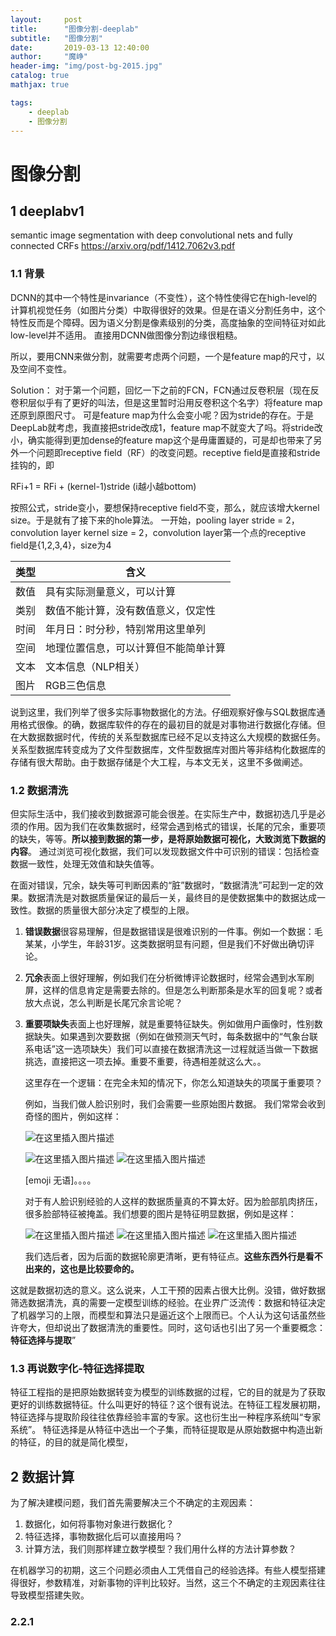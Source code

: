 ```yaml
---
layout:     post
title:      "图像分割-deeplab"
subtitle:   "图像分割"
date:       2019-03-13 12:40:00
author:     "魔峥"
header-img: "img/post-bg-2015.jpg"
catalog: true
mathjax: true

tags:
    - deeplab
    - 图像分割
---
```




# 图像分割



## 1 deeplabv1

semantic image segmentation with deep convolutional nets and fully connected CRFs
https://arxiv.org/pdf/1412.7062v3.pdf

### 1.1 背景

DCNN的其中一个特性是invariance（不变性），这个特性使得它在high-level的计算机视觉任务（如图片分类）中取得很好的效果。但是在语义分割任务中，这个特性反而是个障碍。因为语义分割是像素级别的分类，高度抽象的空间特征对如此low-level并不适用。 
直接用DCNN做图像分割边缘很粗糙。

所以，要用CNN来做分割，就需要考虑两个问题，一个是feature map的尺寸，以及空间不变性。

Solution： 
对于第一个问题，回忆一下之前的FCN，FCN通过反卷积层（现在反卷积层似乎有了更好的叫法，但是这里暂时沿用反卷积这个名字）将feature map还原到原图尺寸。 
可是feature map为什么会变小呢？因为stride的存在。于是DeepLab就考虑，我直接把stride改成1，feature map不就变大了吗。将stride改小，确实能得到更加dense的feature map这个是毋庸置疑的，可是却也带来了另外一个问题即receptive field（RF）的改变问题。receptive field是直接和stride挂钩的，即

RFi+1 = RFi + (kernel-1)stride (i越小越bottom) 

按照公式，stride变小，要想保持receptive field不变，那么，就应该增大kernel size。于是就有了接下来的hole算法。 
一开始，pooling layer stride = 2，convolution layer kernel size = 2，convolution layer第一个点的receptive field是{1,2,3,4}，size为4 

| 类型 | 含义                                 |
| ---- | ------------------------------------ |
| 数值 | 具有实际测量意义，可以计算           |
| 类别 | 数值不能计算，没有数值意义，仅定性   |
| 时间 | 年月日：时分秒，特别常用这里单列     |
| 空间 | 地理位置信息，可以计算但不能简单计算 |
| 文本 | 文本信息（NLP相关）                  |
| 图片 | RGB三色信息                          |


说到这里，我们列举了很多实际事物数据化的方法。仔细观察好像与SQL数据库通用格式很像。的确，数据库软件的存在的最初目的就是对事物进行数据化存储。但在大数据数据时代，传统的关系型数据库已经不足以支持这么大规模的数据任务。关系型数据库转变成为了文件型数据库，文件型数据库对图片等非结构化数据库的存储有很大帮助。由于数据存储是个大工程，与本文无关，这里不多做阐述。

### 1.2 数据清洗
但实际生活中，我们接收到数据源可能会很差。在实际生产中，数据初选几乎是必须的作用。因为我们在收集数据时，经常会遇到格式的错误，长尾的冗余，重要项的缺失，等等。**所以接到数据的第一步，是将原始数据可视化，大致浏览下数据的内容**。 通过浏览可视化数据，我们可以发现数据文件中可识别的错误：包括检查数据一致性，处理无效值和缺失值等。

在面对错误，冗余，缺失等可判断因素的“脏”数据时，“数据清洗”可起到一定的效果。数据清洗是对数据质量保证的最后一关，最终目的是使数据集中的数据达成一致性。数据的质量很大部分决定了模型的上限。

1. **错误数据**很容易理解，但是数据错误是很难识别的一件事。例如一个数据：毛某某，小学生，年龄31岁。这类数据明显有问题，但是我们不好做出确切评论。

2. **冗余**表面上很好理解，例如我们在分析微博评论数据时，经常会遇到水军刷屏，这样的信息肯定是需要去除的。但是怎么判断那条是水军的回复呢？或者放大点说，怎么判断是长尾冗余言论呢？

3. **重要项缺失**表面上也好理解，就是重要特征缺失。例如做用户画像时，性别数据缺失。如果遇到次要数据（例如在做预测天气时，每条数据中的“气象台联系电话”这一选项缺失）我们可以直接在数据清洗这一过程就适当做一下数据挑选，直接把这一项去掉。重要不重要，待遇相差就这么大。。

   这里存在一个逻辑：在完全未知的情况下，你怎么知道缺失的项属于重要项？

   例如，当我们做人脸识别时，我们会需要一些原始图片数据。
   我们常常会收到奇怪的图片，例如这样：

   ![在这里插入图片描述](/img/mozheng/1-1.jpg)

   ![在这里插入图片描述](/img/mozheng/1-2.jpg) ![在这里插入图片描述](/img/mozheng/1-3.png)

   

   [emoji 无语]。。。。

   对于有人脸识别经验的人这样的数据质量真的不算太好。因为脸部肌肉挤压，很多脸部特征被掩盖。我们想要的图片是特征明显数据，例如是这样：

   ![在这里插入图片描述](/img/mozheng/1-4.jpg) ![在这里插入图片描述](/img/mozheng/1-5.jpg) ![在这里插入图片描述](/img/mozheng/1-6.jpeg)

   我们选后者，因为后面的数据轮廓更清晰，更有特征点。**这些东西外行是看不出来的，这也是比较要命的。**

这就是数据初选的意义。这么说来，人工干预的因素占很大比例。没错，做好数据筛选数据清洗，真的需要一定模型训练的经验。在业界广泛流传：数据和特征决定了机器学习的上限，而模型和算法只是逼近这个上限而已。个人认为这句话虽然些许夸大，但却说出了数据清洗的重要性。同时，这句话也引出了另一个重要概念：**特征选择与提取**”

### 1.3 再说数字化-特征选择提取
特征工程指的是把原始数据转变为模型的训练数据的过程，它的目的就是为了获取更好的训练数据特征。什么叫更好的特征？这个很有说法。在特征工程发展初期，特征选择与提取阶段往往依靠经验丰富的专家。这也衍生出一种程序系统叫“专家系统”。
特征选择是从特征中选出一个子集，而特征提取是从原始数据中构造出新的特征，的目的就是简化模型，

## 2 数据计算
为了解决建模问题，我们首先需要解决三个不确定的主观因素：

1. 数据化，如何将事物对象进行数据化？
2. 特征选择，事物数据化后可以直接用吗？
3. 计算方法，我们则那样建立数学模型？我们用什么样的方法计算参数？

在机器学习的初期，这三个问题必须由人工凭借自己的经验选择。有些人模型搭建得很好，参数精准，对新事物的评判比较好。当然，这三个不确定的主观因素往往导致模型搭建失败。

### 2.2.1 